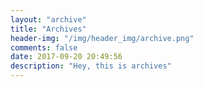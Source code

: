 ```yaml
---
layout: "archive"
title: "Archives"
header-img: "/img/header_img/archive.png"
comments: false
date: 2017-09-20 20:49:56
description: "Hey, this is archives"
---
```

